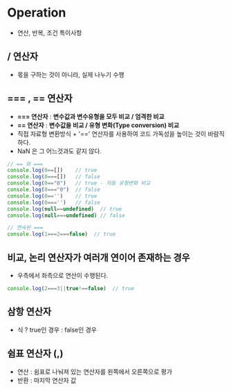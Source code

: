 # Operation 

- 연산, 반복, 조건 특이사항


## / 연산자

- 몫을 구하는 것이 아니라, 실제 나누기 수행


## === , == 연산자

- **=== 연산자** : **변수값과 변수유형을 모두 비교 / 엄격한 비교**
- **== 연산자** : **변수값을 비교 / 유형 변화(Type conversion) 비교**
- 직접 자료형 변환방식 + '==' 연산자를 사용하여 코드 가독성을 높이는 것이 바람직하다.
- NaN 은 그 어느것과도 같지 않다.

```js
// == 와 ===
console.log(0==[])    // true
console.log(0===[])   // false
console.log(0=="0")   // true - 자동 유형변화 비교
console.log(0==="0")  // false
console.log(0=='')    // true
console.log(0==='')   // false
console.log(null==undefined)  // true
console.log(null===undefined) // false

// 연속된 ===
console.log(1===2===false)  // true
```


## 비교, 논리 연산자가 여러개 연이어 존재하는 경우

- 우측에서 좌측으로 연산이 수행된다.

```js
console.log(2===3||true!==false)  // true
```


## 삼항 연산자

- 식 ? true인 경우 : false인 경우


## 쉼표 연산자 (,)

- 연산 : 쉼표로 나눠져 있는 연산자를 왼쪽에서 오른쪽으로 평가
- 반환 : 마지막 연산자 값